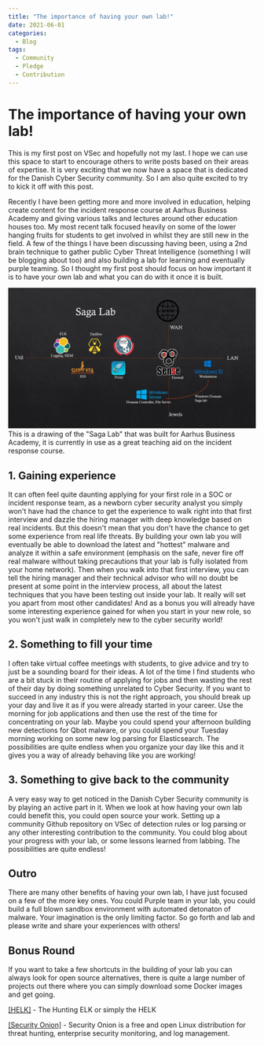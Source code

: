 ```yaml
---
title: "The importance of having your own lab!"
date: 2021-06-01
categories:
  - Blog
tags:
  - Community
  - Pledge
  - Contribution
---
```



# The importance of having your own lab!

This is my first post on VSec and hopefully not my last. I hope we can use this space to start to encourage others to write posts based on their areas of expertise. It is very exciting that we now have a space that is dedicated for the Danish Cyber Security community. So I am also quite excited to try to kick it off with this post.

Recently I have been getting more and more involved in education, helping create content for the incident response course at Aarhus Business Academy and giving various talks and lectures around other education houses too. My most recent talk focused heavily on some of the lower hanging fruits for students to get involved in whilst they are still new in the field. A few of the things I have been discussing having been, using a 2nd brain technique to gather public Cyber Threat Intelligence (something I will be blogging about too) and also building a lab for learning and eventually purple teaming. So I thought my first post should focus on how important it is to have your own lab and what you can do with it once it is built.

![Saga Lab Map](https://github.com/Combitech-DK/public/blob/main/blog/images/SagaLab.jpg)
This is a drawing of the "Saga Lab" that was built for Aarhus Business Academy, it is currently in use as a great teaching aid on the incident response course.

## 1. Gaining experience
It can often feel quite daunting applying for your first role in a SOC or incident response team, as a newborn cyber security analyst you simply won't have had the chance to get the experience to walk right into that first interview and dazzle the hiring manager with deep knowledge based on real incidents. But this doesn't mean that you don't have the chance to get some experience from real life threats. By building your own lab you will eventually be able to download the latest and "hottest" malware and analyze it within a safe environment (emphasis on the safe, never fire off real malware without taking precautions that your lab is fully isolated from your home network). Then when you walk into that first interview, you can tell the hiring manager and their technical advisor who will no doubt be present at some point in the interview process, all about the latest techniques that you have been testing out inside your lab. It really will set you apart from most other candidates! And as a bonus you will already have some interesting experience gained for when you start in your new role, so you won't just walk in completely new to the cyber security world!

## 2. Something to fill your time
I often take virtual coffee meetings with students, to give advice and try to just be a sounding board for their ideas. A lot of the time I find students who are a bit stuck in their routine of applying for jobs and then wasting the rest of their day by doing something unrelated to Cyber Security. If you want to succeed in any industry this is not the right approach, you should break up your day and live it as if you were already started in your career. Use the morning for job applications and then use the rest of the time for concentrating on your lab. Maybe you could spend your afternoon building new detections for Qbot malware, or you could spend your Tuesday morning working on some new log parsing for Elasticsearch. The possibilities are quite endless when you organize your day like this and it gives you a way of already behaving like you are working!

## 3. Something to give back to the community
A very easy way to get noticed in the Danish Cyber Security community is by playing an active part in it. When we look at how having your own lab could benefit this, you could open source your work. Setting up a community Github repository on VSec of detection rules or log parsing or any other interesting contribution to the community. You could blog about your progress with your lab, or some lessons learned from labbing. The possibilities are quite endless!

## Outro
There are many other benefits of having your own lab, I have just focused on a few of the more key ones. You could Purple team in your lab, you could build a full blown sandbox
environment with automated detonaton of malware. Your imagination is the only limiting factor. So go forth and lab and please write and share your experiences with others!

## Bonus Round
If you want to take a few shortcuts in the building of your lab you can always look for open source alternatives, there is quite a large number of projects out there where you can simply download some Docker images and get going.

[[HELK]](https://github.com/Cyb3rWard0g/HELK) - The Hunting ELK or simply the HELK

[[Security Onion]](https://github.com/Security-Onion-Solutions/securityonion) - Security Onion is a free and open Linux distribution for threat hunting, enterprise security monitoring, and log management.